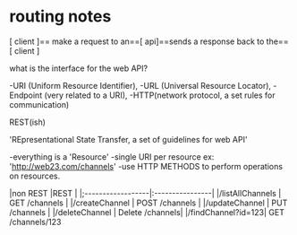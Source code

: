 # routing notes

[ client ]== make a request to an==[ api]==sends a response back to the== [ client ]

what is the interface for the web API?

-URI (Uniform Resource Identifier),
-URL (Universal Resource Locator),
-Endpoint (very related to a URI),
-HTTP(network protocol, a set rules for communication)

REST(ish)

'REpresentational State Transfer, a set of guidelines for web API'

-everything is a 'Resource'
-single URI per resource ex: 'http://web23.com/channels'
-use HTTP METHODS to perform operations on resources.

|non REST           |REST             |
|;------------------|:----------------|
|/listAllChannels   | GET /channels   |
|/createChannel     | POST /channels  |
|/updateChannel     | PUT /channels   |
|/deleteChannel     | Delete /channels|
|/findChannel?id=123| GET /channels/123

